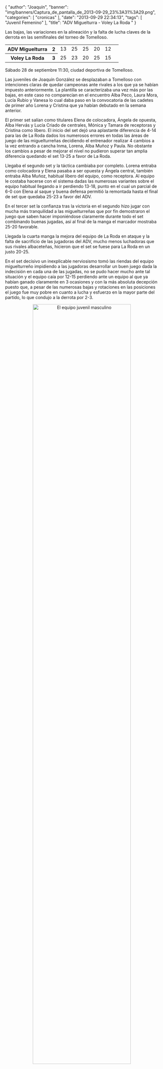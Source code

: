 {
  "author": "Joaquín", 
  "banner": "img/banners/Captura_de_pantalla_de_2013-09-29_23%3A31%3A29.png", 
  "categories": [
    "cronicas"
  ], 
  "date": "2013-09-29 22:34:13", 
  "tags": [
    "Juvenil Femenino"
  ], 
  "title": "ADV Miguelturra - Voley La Roda "
}

Las bajas, las variaciones en la alineación y la falta de lucha claves de la derrota en las semifinales del torneo de Tomelloso.

<table>
  <tr>
	<th>ADV Miguelturra</th><th>2</th>
	<td>13</td><td>25</td><td>25</td><td>20</td><td>12</td><td></td>
  </tr>
  <tr>
	<th>Voley La Roda</th><th>3</th>
	<td>25</td><td>23</td><td>20</td><td>25</td><td>15</td><td></td>
  </tr>
</table>

Sábado 28 de septiembre 11:30, ciudad deportiva de Tomelloso.

Las juveniles de Joaquín González se desplazaban a Tomelloso con intenciones claras de quedar campeonas ante rivales a los que ya se habían impuesto anteriormente. La plantilla se caracterizaba una vez más por las bajas, en este caso no comparecían en el encuentro Alba Peco, Laura Mora, Lucía Rubio y Vanesa lo cual daba paso en la convocatoria de las cadetes de primer año Lorena y Cristina que ya habían debutado en la semana anterior.

El primer set salían como titulares Elena de colocadora, Ángela de opuesta, Alba Hervás y Lucía Criado de centrales, Mónica y Tamara de receptoras y Cristina como líbero. El inicio del set dejó una aplastante diferencia de 4-14 para las de La Roda dados los numerosos errores en todas las áreas de juego de las miguelturreñas decidiendo el entrenador realizar 4 cambios a la vez entrando a cancha Inma, Lorena, Alba Muñoz y Paula. No obstante los cambios a pesar de mejorar el nivel no pudieron superar tan amplia diferencia quedando el set 13-25 a favor de La Roda.

Llegaba el segundo set y la táctica cambiaba por completo. Lorena entraba como colocadora y Elena pasaba a ser opuesta y Ángela central, también entraba Alba Muñoz, habitual líbero del equipo, como receptora. Al equipo le costaba hacerse con el sistema dadas las numerosas variantes sobre el equipo habitual llegando a ir perdiendo 13-18, punto en el cual un parcial de 6-0 con Elena al saque y buena defensa permitió la remontada hasta el final de set que quedaba 25-23 a favor del ADV.

En el tercer set la confianza tras la victoria en el segundo hizo jugar con mucha más tranquilidad a las miguelturreñas que por fin demostraron el juego que saben hacer imponiéndose claramente durante todo el set combinando buenas jugadas, así al final de la manga el marcador mostraba 25-20 favorable.

Llegada la cuarta manga la mejora del equipo de La Roda en ataque y la falta de sacrificio de las jugadoras del ADV, mucho menos luchadoras que sus rivales albaceteñas, hicieron que el set se fuese para La Roda en un justo 20-25.

En el set decisivo un inexplicable nerviosismo tomó las riendas del equipo miguelturreño impidiendo a las jugadoras desarrollar un buen juego dada la indecisión en cada una de las jugadas, no se pudo hacer mucho ante tal situación y el equipo caía por 12-15 perdiendo ante un equipo al que ya habían ganado claramente en 3 ocasiones y con la más absoluta decepción puesto que, a pesar de las numerosas bajas y rotaciones en las posiciones el juego fue muy pobre en cuanto a lucha y esfuerzo en la mayor parte del partido, lo que condujo a la derrota por 2-3.

<center>
<a target="_new" href="http://www.advmiguelturra.org/img/banners/Captura%20de%20pantalla%20de%202013-09-29%2023%3A31%3A29.png"> 
<img alt="El equipo juvenil masculino" width="80%" align="center" src="http://www.advmiguelturra.org/img/banners/Captura%20de%20pantalla%20de%202013-09-29%2023%3A31%3A29.png"/> </a>
</center>



